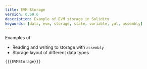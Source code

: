 ```yaml
---
title: EVM Storage
version: 0.59.0
description: Example of EVM storage in Solidity
keywords: [data, evm, storage, state, variable, yul, assembly]
---
```


Examples of

- Reading and writing to storage with `assembly`
- Storage layout of different data types

```solidity
{{{EVMStorage}}}
```
